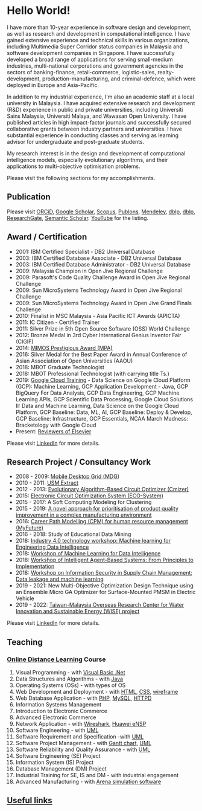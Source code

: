# Hello World!

I have more than 10-year experience in software design and development, as well as research and development in computational intelligence. I have gained extensive experience and technical skills in various organizations, including Multimedia Super Corridor status companies in Malaysia and software development companies in Singapore. I have successfully developed a broad range of applications for serving small-medium industries, multi-national corporations and government agencies in the sectors of banking-finance, retail-commerce, logistic-sales, realty-development, production-manufacturing, and criminal-defence, which were deployed in Europe and Asia-Pacific.

In addition to my industrial experience, I'm also an academic staff at a local university in Malaysia. I have acquired extensive research and development (R&D) experience in public and private universities, including Universiti Sains Malaysia, Universiti Malaya, and Wawasan Open University. I have published articles in high impact-factor journals and successfully secured collaborative grants between industry partners and universities. I have substantial experience in conducting classes and serving as learning advisor for undergraduate and post-graduate students.

My research interest is in the design and development of computational intelligence models, especially evolutionary algorithms, and their applications to multi-objective optimisation problems.

Please visit the following sections for my accomplishments.


## Publication

Please visit
[ORCiD](http://orcid.org/0000-0003-1748-1544),
[Google Scholar](http://scholar.google.com.my/citations?user=bSb37M8AAAAJ&hl=en),
[Scopus](https://www.scopus.com/authid/detail.uri?authorId=55655843600),
[Publons](https://publons.com/researcher/1738326/choo-jun-tan/),
[Mendeley](https://www.mendeley.com/profiles/choo-jun-tan/),
[dblp](http://dblp.dagstuhl.de/pers/hd/t/Tan:Choo_Jun),
[dblp](http://dblp2.uni-trier.de/pers/hd/t/Tan:Choo_Jun),
[ResearchGate](https://www.researchgate.net/profile/Choo_Tan2),
[Semantic Scholar](https://academic.microsoft.com/author/2574491712).
[YouTube](https://www.youtube.com/channel/UClZRxIwKOqbYVWntRAPA2xA)
for the listing.

## Award / Certification

* 2001: IBM Certified Specialist - DB2 Universal Database
* 2003: IBM Certified Database Associate - DB2 Universal Database
* 2003: IBM Certified Database Administrator - DB2 Universal Database
* 2009: Malaysia Champion in Open Jive Regional Challenge
* 2009: Parasoft's Code Quality Challenge Award in Open Jive Regional Challenge
* 2009: Sun MicroSystems Technology Award in Open Jive Regional Challenge
* 2009: Sun MicroSystems Technology Award in Open Jive Grand Finals Challenge
* 2010: Finalist in MSC Malaysia - Asia Pacific ICT Awards (APICTA)
* 2011: IC Citizen - Certified Trainer
* 2011: Silver Prize in 5th Open Source Software (OSS) World Challenge
* 2012: Bronze Medal in 3rd Cyber International Genius Inventor Fair (CIGIF)
* 2014: [MIMOS Prestigious Award (MPA)](https://www.mosti.gov.my/web/en/news/malam-anugerah-inovasi/)
* 2016: Silver Medal for the Best Paper Award in Annual Conference of Asian Association of Open Universities (AAOU)
* 2018: MBOT Graduate Technologist 
* 2018: MBOT Professional Technologist (with carrying title Ts.)
* 2019: [Google Cloud Training](https://google.qwiklabs.com/public_profiles/5f90c871-d406-4010-8f69-9fe1bec85992) - Data Science on Google Cloud Platform (GCP): Machine Learning, GCP Application Development - Java, GCP BigQuery For Data Analysis, GCP Data Engineering, GCP Machine Learning APIs, GCP Scientific Data Processing, Google Cloud Solutions II: Data and Machine Learning, Data Science on the Google Cloud Platform, GCP Baseline: Data, ML, AI, GCP Baseline: Deploy & Develop, GCP Baseline: Infrastructure, GCP Essentials, NCAA March Madness: Bracketology with Google Cloud
* Present:  [Reviewers of Elsevier](https://www.reviewerrecognition.elsevier.com/#/profile/c7fed78c-76e4-4f7f-9c75-9ca13e887e80)

Please visit [LinkedIn](https://www.linkedin.com/in/choojun) for more details.


## Research Project / Consultancy Work

* 2008 - 2009: [Mobile Desktop Grid (MDG)](https://github.com/choojun/mdg/wiki)
* 2010 - 2011: [USM Extract](https://github.com/choojun/extract/wiki)
* 2012 - 2013: [Evolutionary Algorithm-Based Circuit Optimizer (Cmizer)](https://github.com/choojun/cmizer/wiki)
* 2015: [Electronic Circuit Optimization System (ECO-System)](https://github.com/choojun/ecosystem/wiki)
* 2015 - 2017: A Soft Computing Modeling for Clustering
* 2015 - 2019: [A novel approach for prioritisation of product quality improvement in a complex manufacturing environment](https://github.com/choojun/ariz/wiki)
* 2016: [Career Path Modelling (CPM) for human resource management (MyFuture)](https://github.com/choojun/myfuture/wiki)
* 2016 - 2018: Study of Educational Data Mining
* 2018: [Industry 4.0 technology workshop: Machine learning for Engineering Data Intelligence](https://github.com/choojun/2018workshop_ml/wiki)
* 2018: [Workshop of Machine Learning for Data Intelligence](https://github.com/choojun/2018workshop_mlkl/wiki)
* 2018: [Workshop of Intelligent Agent-Based Systems: From Principles to Implementation](https://github.com/choojun/2018workshop_ma/wiki)
* 2018: [Workshop on Information Security in Supply Chain Management: Data leakage and machine learning](https://github.com/choojun/leakage/wiki)
* 2019 - 2021: New Multi-Objective Optimization Design Technique using an Ensemble Micro GA Optimizer for Surface-Mounted PMSM in Electric Vehicle
* 2019 - 2022: [Taiwan-Malaysia Overseas Research Center for Water Innovation and Sustainable Energy (WISE) project](https://www.nthuwise.com.tw/)

Please visit [LinkedIn](https://www.linkedin.com/in/choojun) for more details.

## Teaching
### [Online Distance Learning](https://en.wikipedia.org/wiki/Distance_education) Course

1. Visual Programming - with [Visual Basic .Net](https://en.wikipedia.org/wiki/Visual_Basic_.NET)
2. Data Structures and Algorithms - with [Java](https://www.oracle.com/java/)
3. Operating Systems (OSs) - with types of OS
4. Web Development and Deployment - with [HTML](https://www.w3schools.com/html/), [CSS](https://www.w3schools.com/css/), [wireframe](https://en.wikipedia.org/wiki/Website_wireframe)
5. Web Database Application - with [PHP](https://www.php.net/), [MySQL](https://dev.mysql.com/), [HTTPD](https://httpd.apache.org/)
6. Information Systems Management
7. Introduction to Electronic Commerce
8. Advanced Electronic Commerce
9. Network Application - with [Wireshark](https://www.wireshark.org/), [Huawei eNSP](https://support.huawei.com/enterprise/en/management-system/ensp-pid-9017384)
10. Software Engineering - with [UML](https://en.wikipedia.org/wiki/Unified_Modeling_Language)
11. Software Requirement and Specification -with [UML](https://en.wikipedia.org/wiki/Unified_Modeling_Language)
12. Software Project Management - with [Gantt chart](https://en.wikipedia.org/wiki/Gantt_chart), [UML](https://en.wikipedia.org/wiki/Unified_Modeling_Language)
13. Software Reliability and Quality Assurance - with [UML](https://en.wikipedia.org/wiki/Unified_Modeling_Language)
14. Software Engineering (SE) Project
15. Information System (IS) Project
16. Database Management (DM) Project
17. Industrial Training for SE, IS and DM - with industrial engagement
18. Advanced Manufacturing - with [Arena simulation software](https://www.arenasimulation.com/)


## [Useful links](links)
